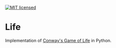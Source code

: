 [![MIT licensed](https://img.shields.io/badge/license-MIT-blue.svg)](https://raw.githubusercontent.com/hyperium/hyper/master/LICENSE)

# Life
Implementation of [Conway's Game of Life](https://en.wikipedia.org/wiki/Conway%27s_Game_of_Life) in Python.
